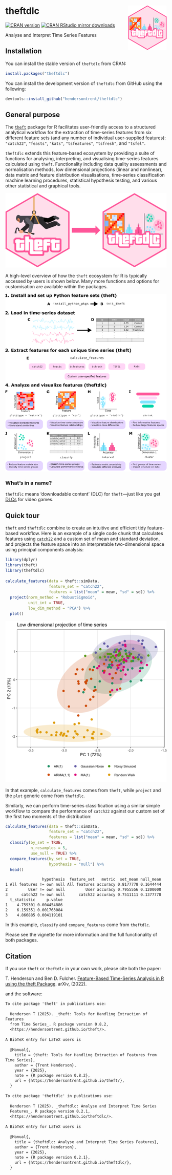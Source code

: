 
# theftdlc <img src="man/figures/logo.png" align="right" width="120" />

[![CRAN
version](https://www.r-pkg.org/badges/version/theftdlc)](https://www.r-pkg.org/pkg/theftdlc)
[![CRAN RStudio mirror
downloads](https://cranlogs.r-pkg.org/badges/theftdlc)](https://www.r-pkg.org/pkg/theftdlc)

Analyse and Interpret Time Series Features

## Installation

You can install the stable version of `theftdlc` from CRAN:

``` r
install.packages("theftdlc")
```

You can install the development version of `theftdlc` from GitHub using
the following:

``` r
devtools::install_github("hendersontrent/theftdlc")
```

## General purpose

The [`theft`](https://hendersontrent.github.io/theft/) package for R
facilitates user-friendly access to a structured analytical workflow for
the extraction of time-series features from six different feature sets
(and any number of individual user-supplied features): `"catch22"`,
`"feasts"`, `"kats"`, `"tsfeatures"`, `"tsfresh"`, and `"tsfel"`.

`theftdlc` extends this feature-based ecosystem by providing a suite of
functions for analysing, interpreting, and visualising time-series
features calculated using `theft`. Functionality including data quality
assessments and normalisation methods, low dimensional projections
(linear and nonlinear), data matrix and feature distribution
visualisations, time-series classification machine learning procedures,
statistical hypothesis testing, and various other statistical and
graphical tools.

<img src="man/figures/theft-packages.png" alt="Hex stickers of the theft and theftdlc packages for R" />

A high-level overview of how the `theft` ecosystem for R is typically
accessed by users is shown below. Many more functions and options for
customisation are available within the packages.

<img src="man/figures/workflow-graphic_ecosystem-final.png" alt="Schematic of the theft ecosystem in R" />

### What’s in a name?

`theftdlc` means ‘downloadable content’ (DLC) for `theft`—just like you
get
[DLCs](https://en.bandainamcoent.eu/elden-ring/elden-ring/shadow-of-the-erdtree)
for video games.

## Quick tour

`theft` and `theftdlc` combine to create an intuitive and efficient tidy
feature-based workflow. Here is an example of a single code chunk that
calculates features using
[`catch22`](https://github.com/hendersontrent/Rcatch22) and a custom set
of mean and standard deviation, and projects the feature space into an
interpretable two-dimensional space using principal components analysis:

``` r
library(dplyr)
library(theft)
library(theftdlc)

calculate_features(data = theft::simData, 
                   feature_set = "catch22",
                   features = list("mean" = mean, "sd" = sd)) %>%
  project(norm_method = "RobustSigmoid",
          unit_int = TRUE,
          low_dim_method = "PCA") %>%
  plot()
```

![](README_files/figure-gfm/unnamed-chunk-4-1.png)<!-- -->

In that example, `calculate_features` comes from `theft`, while
`project` and the `plot` generic come from `theftdlc`.

Similarly, we can perform time-series classification using a similar
simple workflow to compare the performance of `catch22` against our
custom set of the first two moments of the distribution:

``` r
calculate_features(data = theft::simData, 
                   feature_set = "catch22",
                   features = list("mean" = mean, "sd" = sd)) %>%
  classify(by_set = TRUE,
           n_resamples = 5,
           use_null = TRUE) %>%
  compare_features(by_set = TRUE,
                   hypothesis = "null") %>%
  head()
```

                    hypothesis  feature_set   metric  set_mean null_mean
    1 All features != own null All features accuracy 0.8177778 0.1644444
    2         User != own null         User accuracy 0.7955556 0.1200000
    3      catch22 != own null      catch22 accuracy 0.7511111 0.1377778
      t_statistic     p.value
    1    4.759301 0.004454886
    2    6.159351 0.001763084
    3    4.866885 0.004119101

In this example, `classify` and `compare_features` come from `theftdlc`.

Please see the vignette for more information and the full functionality
of both packages.

## Citation

If you use `theft` or `theftdlc` in your own work, please cite both the
paper:

T. Henderson and Ben D. Fulcher. [Feature-Based Time-Series Analysis in
R using the theft Package](https://arxiv.org/abs/2208.06146). arXiv,
(2022).

and the software:

    To cite package 'theft' in publications use:

      Henderson T (2025). _theft: Tools for Handling Extraction of Features
      from Time Series_. R package version 0.8.2,
      <https://hendersontrent.github.io/theft/>.

    A BibTeX entry for LaTeX users is

      @Manual{,
        title = {theft: Tools for Handling Extraction of Features from Time Series},
        author = {Trent Henderson},
        year = {2025},
        note = {R package version 0.8.2},
        url = {https://hendersontrent.github.io/theft/},
      }

    To cite package 'theftdlc' in publications use:

      Henderson T (2025). _theftdlc: Analyse and Interpret Time Series
      Features_. R package version 0.2.1,
      <https://hendersontrent.github.io/theftdlc/>.

    A BibTeX entry for LaTeX users is

      @Manual{,
        title = {theftdlc: Analyse and Interpret Time Series Features},
        author = {Trent Henderson},
        year = {2025},
        note = {R package version 0.2.1},
        url = {https://hendersontrent.github.io/theftdlc/},
      }
